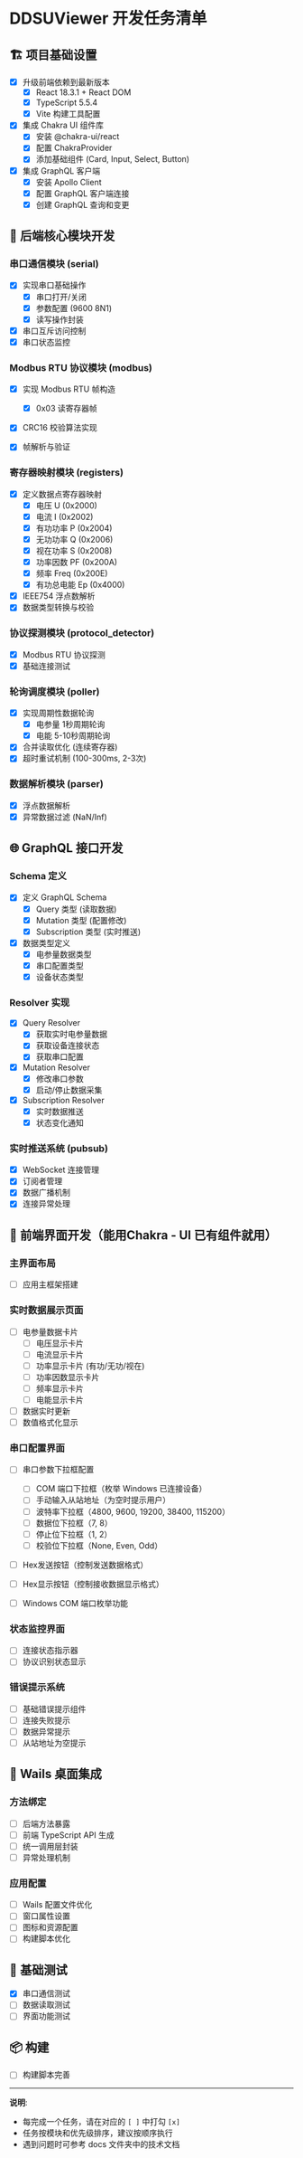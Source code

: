 # DDSUViewer 开发任务清单

## 🏗️ 项目基础设置

- [x] 升级前端依赖到最新版本
  - [x] React 18.3.1 + React DOM
  - [x] TypeScript 5.5.4
  - [x] Vite 构建工具配置
- [x] 集成 Chakra UI 组件库
  - [x] 安装 @chakra-ui/react
  - [x] 配置 ChakraProvider
  - [x] 添加基础组件 (Card, Input, Select, Button)
- [x] 集成 GraphQL 客户端
  - [x] 安装 Apollo Client
  - [x] 配置 GraphQL 客户端连接
  - [x] 创建 GraphQL 查询和变更

## 🔌 后端核心模块开发

### 串口通信模块 (serial)
- [x] 实现串口基础操作
  - [x] 串口打开/关闭
  - [x] 参数配置 (9600 8N1)
  - [x] 读写操作封装
- [x] 串口互斥访问控制
- [x] 串口状态监控

### Modbus RTU 协议模块 (modbus)
- [x] 实现 Modbus RTU 帧构造
  - [x] 0x03 读寄存器帧
- [x] CRC16 校验算法实现
- [x] 帧解析与验证


### 寄存器映射模块 (registers)
- [x] 定义数据点寄存器映射
  - [x] 电压 U (0x2000)
  - [x] 电流 I (0x2002)
  - [x] 有功功率 P (0x2004)
  - [x] 无功功率 Q (0x2006)
  - [x] 视在功率 S (0x2008)
  - [x] 功率因数 PF (0x200A)
  - [x] 频率 Freq (0x200E)
  - [x] 有功总电能 Ep (0x4000)
- [x] IEEE754 浮点数解析
- [x] 数据类型转换与校验

### 协议探测模块 (protocol_detector)
- [x] Modbus RTU 协议探测
- [x] 基础连接测试

### 轮询调度模块 (poller)
- [x] 实现周期性数据轮询
  - [x] 电参量 1秒周期轮询
  - [x] 电能 5-10秒周期轮询
- [x] 合并读取优化 (连续寄存器)
- [x] 超时重试机制 (100-300ms, 2-3次)

### 数据解析模块 (parser)
- [x] 浮点数据解析
- [x] 异常数据过滤 (NaN/Inf)

## 🌐 GraphQL 接口开发

### Schema 定义
- [x] 定义 GraphQL Schema
  - [x] Query 类型 (读取数据)
  - [x] Mutation 类型 (配置修改)
  - [x] Subscription 类型 (实时推送)
- [x] 数据类型定义
  - [x] 电参量数据类型
  - [x] 串口配置类型
  - [x] 设备状态类型

### Resolver 实现
- [x] Query Resolver
  - [x] 获取实时电参量数据
  - [x] 获取设备连接状态
  - [x] 获取串口配置
- [x] Mutation Resolver
  - [x] 修改串口参数
  - [x] 启动/停止数据采集
- [x] Subscription Resolver
  - [x] 实时数据推送
  - [x] 状态变化通知

### 实时推送系统 (pubsub)
- [x] WebSocket 连接管理
- [x] 订阅者管理
- [x] 数据广播机制
- [x] 连接异常处理

## 🎨 前端界面开发（能用Chakra - UI 已有组件就用）

### 主界面布局
- [ ] 应用主框架搭建

### 实时数据展示页面
- [ ] 电参量数据卡片
  - [ ] 电压显示卡片
  - [ ] 电流显示卡片
  - [ ] 功率显示卡片 (有功/无功/视在)
  - [ ] 功率因数显示卡片
  - [ ] 频率显示卡片
  - [ ] 电能显示卡片
- [ ] 数据实时更新
- [ ] 数值格式化显示

### 串口配置界面
- [ ] 串口参数下拉框配置
  - [ ] COM 端口下拉框（枚举 Windows 已连接设备）
  - [ ] 手动输入从站地址（为空时提示用户）
  - [ ] 波特率下拉框（4800, 9600, 19200, 38400, 115200）
  - [ ] 数据位下拉框（7, 8）
  - [ ] 停止位下拉框（1, 2）
  - [ ] 校验位下拉框（None, Even, Odd）
- [ ] Hex发送按钮（控制发送数据格式）
- [ ] Hex显示按钮（控制接收数据显示格式）
- [ ] Windows COM 端口枚举功能


### 状态监控界面
- [ ] 连接状态指示器
- [ ] 协议识别状态显示

### 错误提示系统
- [ ] 基础错误提示组件
- [ ] 连接失败提示
- [ ] 数据异常提示
- [ ] 从站地址为空提示

## 🔗 Wails 桌面集成

### 方法绑定
- [ ] 后端方法暴露
- [ ] 前端 TypeScript API 生成
- [ ] 统一调用层封装
- [ ] 异常处理机制

### 应用配置
- [ ] Wails 配置文件优化
- [ ] 窗口属性设置
- [ ] 图标和资源配置
- [ ] 构建脚本优化

## 🧪 基础测试

- [x] 串口通信测试
- [ ] 数据读取测试
- [ ] 界面功能测试

## 📦 构建

- [ ] 构建脚本完善

---

**说明**: 
- 每完成一个任务，请在对应的 `[ ]` 中打勾 `[x]`
- 任务按模块和优先级排序，建议按顺序执行
- 遇到问题时可参考 docs 文件夹中的技术文档